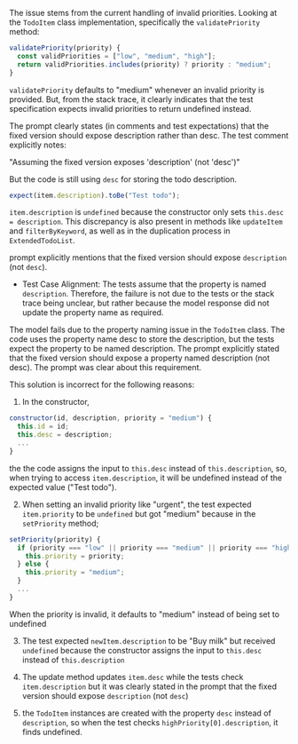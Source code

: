 The issue stems from the current handling of invalid priorities. Looking at the `TodoItem` class implementation, specifically the `validatePriority` method:

```javascript
validatePriority(priority) {
  const validPriorities = ["low", "medium", "high"];
  return validPriorities.includes(priority) ? priority : "medium";
}
```
`validatePriority` defaults to "medium" whenever an invalid priority is provided. But, from the stack trace, it clearly indicates that the test specification expects invalid priorities to return undefined instead.




The prompt clearly states (in comments and test expectations) that the fixed version should expose description rather than desc. The test comment explicitly notes:

"Assuming the fixed version exposes 'description' (not 'desc')"

But the code is still using `desc` for storing the todo description.

```javascript
expect(item.description).toBe("Test todo");
```
 `item.description` is `undefined` because the constructor only sets `this.desc = description`. This discrepancy is also present in methods like `updateItem` and `filterByKeyword`, as well as in the duplication process in `ExtendedTodoList`.

prompt explicitly mentions that the fixed version should expose `description` (not `desc`).  
- Test Case Alignment: The tests assume that the property is named `description`. Therefore, the failure is not due to the tests or the stack trace being unclear, but rather because the model response did not update the property name as required.

The model fails due to the property naming issue in the `TodoItem` class. The code uses the property name desc to store the description, but the tests expect the property to be named description.
The prompt explicitly stated that the fixed version should expose a property named description (not desc). The prompt was clear about this requirement.












This solution is incorrect for the following reasons:

1. In the constructor, 
```javascript
constructor(id, description, priority = "medium") {
  this.id = id;
  this.desc = description;
  ...
}
```
the the code assigns the input to `this.desc` instead of `this.description`, so, when trying to access `item.description`, it will be undefined instead of the expected value ("Test todo").

2. When setting an invalid priority like "urgent", the test expected `item.priority` to be `undefined` but got "medium" because in the `setPriority` method;
```javascript
setPriority(priority) {
  if (priority === "low" || priority === "medium" || priority === "high") {
    this.priority = priority;
  } else {
    this.priority = "medium"; 
  }
  ...
}
```
When the priority is invalid, it defaults to "medium" instead of being set to undefined

3. The test expected `newItem.description` to be "Buy milk" but received `undefined` because the constructor assigns the input to `this.desc` instead of `this.description`

4. The update method updates `item.desc` while the tests check `item.description` but it was clearly stated in the prompt that the fixed version should expose `description` (not `desc`)

5.  the `TodoItem` instances are created with the property `desc` instead of `description`, so when the test checks `highPriority[0].description`, it finds undefined.

